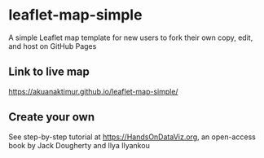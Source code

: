 # leaflet-map-simple
A simple Leaflet map template for new users to fork their own copy, edit, and host on GitHub Pages

## Link to live map
https://akuanaktimur.github.io/leaflet-map-simple/

## Create your own
See step-by-step tutorial at https://HandsOnDataViz.org, an open-access book by Jack Dougherty and Ilya Ilyankou
